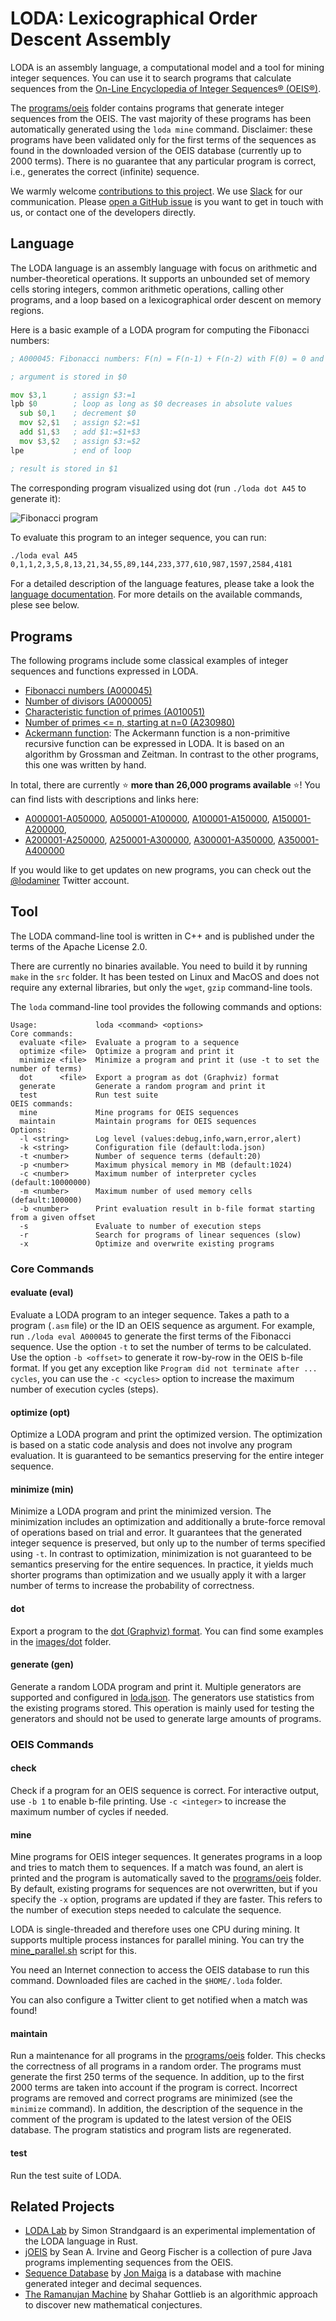 # LODA: Lexicographical Order Descent Assembly

LODA is an assembly language, a computational model and a tool for mining integer sequences. You can use it to search programs that calculate sequences from the [On-Line Encyclopedia of Integer Sequences® (OEIS®)](http://oeis.org/).

The [programs/oeis](programs/oeis) folder contains programs that generate integer sequences from the OEIS. The vast majority of these programs has been automatically generated using the `loda mine` command. Disclaimer: these programs have been validated only for the first terms of the sequences as found in the downloaded version of the OEIS database (currently up to 2000 terms). There is no guarantee that any particular program is correct, i.e., generates the correct (infinite) sequence.

We warmly welcome [contributions to this project](CONTRIBUTING.md). We use [Slack](https://lodachat.slack.com/home) for our communication. Please [open a GitHub issue](https://github.com/ckrause/loda/issues) is you want to get in touch with us, or contact one of the developers directly.

## Language

The LODA language is an assembly language with focus on arithmetic and number-theoretical operations. It supports an unbounded set of memory cells storing integers, common arithmetic operations, calling other programs, and a loop based on a lexicographical order descent on memory regions.

Here is a basic example of a LODA program for computing the Fibonacci numbers:

```asm
; A000045: Fibonacci numbers: F(n) = F(n-1) + F(n-2) with F(0) = 0 and F(1) = 1.

; argument is stored in $0

mov $3,1      ; assign $3:=1
lpb $0        ; loop as long as $0 decreases in absolute values
  sub $0,1    ; decrement $0
  mov $2,$1   ; assign $2:=$1
  add $1,$3   ; add $1:=$1+$3
  mov $3,$2   ; assign $3:=$2
lpe           ; end of loop

; result is stored in $1
```

The corresponding program visualized using dot (run `./loda dot A45` to generate it):

![Fibonacci program](/images/dot/A000045.png)

To evaluate this program to an integer sequence, you can run:
```bash
./loda eval A45
0,1,1,2,3,5,8,13,21,34,55,89,144,233,377,610,987,1597,2584,4181
```

For a detailed description of the language features, please take a look the [language documentation](LANGUAGE.md). For more details on the available commands, plese see below.

## Programs

The following programs include some classical examples of integer sequences and functions expressed in LODA.

* [Fibonacci numbers (A000045)](programs/oeis/000/A000045.asm)
* [Number of divisors (A000005)](programs/oeis/000/A000005.asm)
* [Characteristic function of primes (A010051)](programs/oeis/010/A010051.asm)
* [Number of primes <= n, starting at n=0 (A230980)](programs/oeis/230/A230980.asm)
* [Ackermann function](programs/general/ackermann.asm): The Ackermann function is a non-primitive recursive function can be expressed in LODA. It is based on an algorithm by Grossman and Zeitman. In contrast to the other programs, this one was written by hand.

In total, there are currently :star: **more than 26,000 programs available** :star:! You can find lists with descriptions and links here:

* [A000001-A050000](programs/oeis/list0.md), [A050001-A100000](programs/oeis/list1.md), [A100001-A150000](programs/oeis/list2.md), [A150001-A200000](programs/oeis/list3.md), 
* [A200001-A250000](programs/oeis/list4.md), [A250001-A300000](programs/oeis/list5.md), [A300001-A350000](programs/oeis/list6.md), [A350001-A400000](programs/oeis/list7.md)

If you would like to get updates on new programs, you can check out the [@lodaminer](https://twitter.com/lodaminer) Twitter account.

## Tool

The LODA command-line tool is written in C++ and is published under the terms of the Apache License 2.0.

There are currently no binaries available. You need to build it by running `make` in the `src` folder. It has been tested on Linux and MacOS and does not require any external libraries, but only the `wget`, `gzip` command-line tools.

The `loda` command-line tool provides the following commands and options:

```
Usage:             loda <command> <options>
Core commands:
  evaluate <file>  Evaluate a program to a sequence
  optimize <file>  Optimize a program and print it
  minimize <file>  Minimize a program and print it (use -t to set the number of terms)
  dot      <file>  Export a program as dot (Graphviz) format
  generate         Generate a random program and print it
  test             Run test suite
OEIS commands:
  mine             Mine programs for OEIS sequences
  maintain         Maintain programs for OEIS sequences
Options:
  -l <string>      Log level (values:debug,info,warn,error,alert)
  -k <string>      Configuration file (default:loda.json)
  -t <number>      Number of sequence terms (default:20)
  -p <number>      Maximum physical memory in MB (default:1024)
  -c <number>      Maximum number of interpreter cycles (default:10000000)
  -m <number>      Maximum number of used memory cells (default:100000)
  -b <number>      Print evaluation result in b-file format starting from a given offset
  -s               Evaluate to number of execution steps
  -r               Search for programs of linear sequences (slow)
  -x               Optimize and overwrite existing programs
```

### Core Commands

#### evaluate (eval)

Evaluate a LODA program to an integer sequence. Takes a path to a program (`.asm` file) or the ID an OEIS sequence as argument. For example, run `./loda eval A000045` to generate the first terms of the Fibonacci sequence. Use the option `-t` to set the number of terms to be calculated. Use the option `-b <offset>` to generate it row-by-row in the OEIS b-file format. If you get any exception like `Program did not terminate after ... cycles`, you can use the `-c <cycles>` option to increase the maximum number of execution cycles (steps).

#### optimize (opt)

Optimize a LODA program and print the optimized version. The optimization is based on a static code analysis and does not involve any program evaluation. It is guaranteed to be semantics preserving for the entire integer sequence.

#### minimize (min)

Minimize a LODA program and print the minimized version. The minimization includes an optimization and additionally a brute-force removal of operations based on trial and error. It guarantees that the generated integer sequence is preserved, but only up to the number of terms specified using `-t`. In contrast to optimization, minimization is not guaranteed to be semantics preserving for the entire sequences. In practice, it yields much shorter programs than optimization and we usually apply it with a larger number of terms to increase the probability of correctness.

#### dot

Export a program to the [dot (Graphviz) format](https://graphviz.org/). You can find some examples in the [images/dot](images/dot) folder. 

#### generate (gen)

Generate a random LODA program and print it. Multiple generators are supported and configured in [loda.json](loda.json). The generators use statistics from the existing programs stored. This operation is mainly used for testing the generators and should not be used to generate large amounts of programs.

### OEIS Commands

#### check

Check if a program for an OEIS sequence is correct. For interactive output, use `-b 1` to enable b-file printing. Use `-c <integer>` to increase the maximum number of cycles if needed. 

#### mine

Mine programs for OEIS integer sequences. It generates programs in a loop and tries to match them to sequences. If a match was found, an alert is printed and the program is automatically saved to the [programs/oeis](programs/oeis) folder. By default, existing programs for sequences are not overwritten, but if you specify the `-x` option, programs are updated if they are faster. This refers to the number of execution steps needed to calculate the sequence. 

LODA is single-threaded and therefore uses one CPU during mining. It supports multiple process instances for parallel mining. You can try the [mine_parallel.sh](mine_parallel.sh) script for this.

You need an Internet connection to access the OEIS database to run this command. Downloaded files are cached in the `$HOME/.loda` folder.

You can also configure a Twitter client to get notified when a match was found!

#### maintain

Run a maintenance for all programs in the [programs/oeis](programs/oeis) folder. This checks the correctness of all programs in a random order. The programs must generate the first 250 terms of the sequence. In addition, up to the first 2000 terms are taken into account if the program is correct. Incorrect programs are removed and correct programs are minimized (see the `minimize` command). In addition, the description of the sequence in the comment of the program is updated to the latest version of the OEIS database. The program statistics and program lists are regenerated. 

#### test

Run the test suite of LODA.

## Related Projects

* [LODA Lab](https://github.com/neoneye/loda-lab) by Simon Strandgaard is an experimental implementation of the LODA language in Rust.
* [jOEIS](https://github.com/archmageirvine/joeis) by Sean A. Irvine and Georg Fischer is a collection of pure Java programs implementing sequences from the OEIS.
* [Sequence Database](http://sequencedb.net) by [Jon Maiga](http://www.jonkagstrom.com/) is a database with machine generated integer and decimal sequences.
* [The Ramanujan Machine](https://github.com/ShaharGottlieb/MasseyRamanujan) by Shahar Gottlieb is an algorithmic approach to discover new mathematical conjectures.
